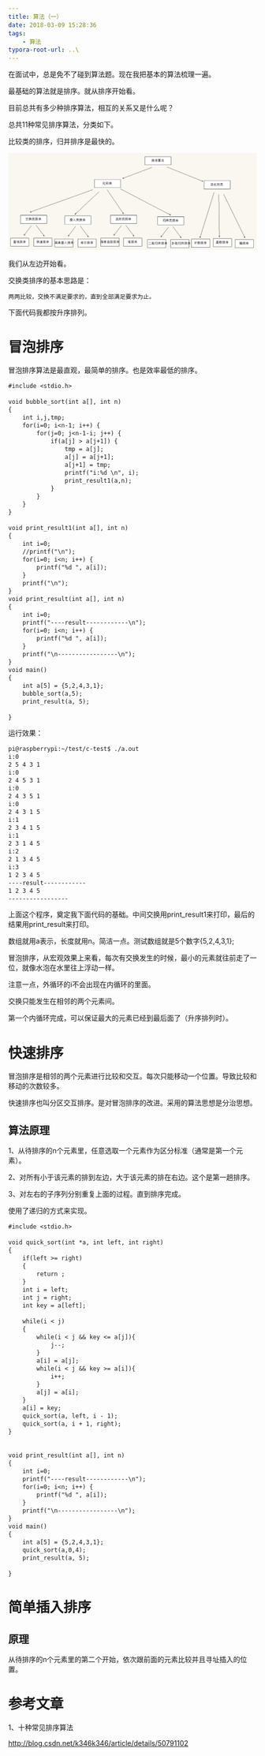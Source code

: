 ```yaml
---
title: 算法（一）
date: 2018-03-09 15:28:36
tags:
	- 算法
typora-root-url: ..\
---
```




在面试中，总是免不了碰到算法题。现在我把基本的算法梳理一遍。

最基础的算法就是排序。就从排序开始看。

目前总共有多少种排序算法，相互的关系又是什么呢？

总共11种常见排序算法，分类如下。

比较类的排序，归并排序是最快的。

![排序算法分类](/images/排序算法分类.png)

我们从左边开始看。

交换类排序的基本思路是：

```
两两比较，交换不满足要求的，直到全部满足要求为止。
```

下面代码我都按升序排列。

# 冒泡排序

冒泡排序算法是最直观，最简单的排序。也是效率最低的排序。

```
#include <stdio.h>

void bubble_sort(int a[], int n)
{
    int i,j,tmp;
    for(i=0; i<n-1; i++) {
        for(j=0; j<n-1-i; j++) {
            if(a[j] > a[j+1]) {
                tmp = a[j];
                a[j] = a[j+1];
                a[j+1] = tmp;
                printf("i:%d \n", i);
                print_result1(a,n);
            }
        }
    }
}

void print_result1(int a[], int n)
{
    int i=0;
    //printf("\n");
    for(i=0; i<n; i++) {
        printf("%d ", a[i]);
    }
    printf("\n");
}
void print_result(int a[], int n)
{
    int i=0;
    printf("----result------------\n");
    for(i=0; i<n; i++) {
        printf("%d ", a[i]);
    }
    printf("\n-----------------\n");
}
void main()
{
    int a[5] = {5,2,4,3,1};
    bubble_sort(a,5);
    print_result(a, 5);
    
}
```

运行效果：

```
pi@raspberrypi:~/test/c-test$ ./a.out 
i:0 
2 5 4 3 1 
i:0 
2 4 5 3 1 
i:0 
2 4 3 5 1 
i:0 
2 4 3 1 5 
i:1 
2 3 4 1 5 
i:1 
2 3 1 4 5 
i:2 
2 1 3 4 5 
i:3 
1 2 3 4 5 
----result------------
1 2 3 4 5 
-----------------
```

上面这个程序，奠定我下面代码的基础。中间交换用print_result1来打印，最后的结果用print_result来打印。

数组就用a表示，长度就用n。简洁一点。测试数组就是5个数字{5,2,4,3,1};

冒泡排序，从宏观效果上来看，每次有交换发生的时候，最小的元素就往前走了一位，就像水泡在水里往上浮动一样。

注意一点，外循环的i不会出现在内循环的里面。

交换只能发生在相邻的两个元素间。

第一个内循环完成，可以保证最大的元素已经到最后面了（升序排列时）。

# 快速排序

冒泡排序是相邻的两个元素进行比较和交互。每次只能移动一个位置。导致比较和移动的次数较多。

快速排序也叫分区交互排序。是对冒泡排序的改进。采用的算法思想是分治思想。

## 算法原理

1、从待排序的n个元素里，任意选取一个元素作为区分标准（通常是第一个元素）。

2、对所有小于该元素的排到左边，大于该元素的排在右边。这个是第一趟排序。

3、对左右的子序列分别重复上面的过程。直到排序完成。

使用了递归的方式来实现。



```
#include <stdio.h>

void quick_sort(int *a, int left, int right)
{
    if(left >= right)
    {
        return ;
    }
    int i = left;
    int j = right;
    int key = a[left];
     
    while(i < j)
    {
        while(i < j && key <= a[j]){
            j--;
        }
        a[i] = a[j];
        while(i < j && key >= a[i]){
            i++;
        }
        a[j] = a[i];
    }
    a[i] = key;
    quick_sort(a, left, i - 1);
    quick_sort(a, i + 1, right);
}


void print_result(int a[], int n)
{
    int i=0;
    printf("----result------------\n");
    for(i=0; i<n; i++) {
        printf("%d ", a[i]);
    }
    printf("\n-----------------\n");
}
void main()
{
    int a[5] = {5,2,4,3,1};
    quick_sort(a,0,4);
    print_result(a, 5);
    
}
```



# 简单插入排序

## 原理

从待排序的n个元素里的第二个开始，依次跟前面的元素比较并且寻址插入的位置。



# 参考文章

1、十种常见排序算法

http://blog.csdn.net/k346k346/article/details/50791102